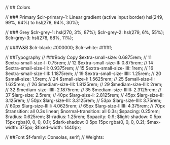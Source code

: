 // ## Colors

// ### Primary
$clr-primary-1: Linear gradient (active input border) hsl(249, 99%, 64%) to
hsl(278, 94%, 30%);

// ### Grey
$clr-grey-1: hsl(270, 3%, 87%);
$clr-grey-2: hsl(279, 6%, 55%);
$clr-grey-3: hsl(278, 68%, 11%);

// ###W&B
$clr-black: #000000;
$clr-white: #ffffff;

// ##Typography
// ###Body Copy
$extra-small-size: 0.6875rem; // 11
$extra-small-size-I: 0.75rem; // 12
$extra-small-size-II: 0.875rem; // 14
$extra-small-size-III: 0.9375rem; // 15
$extra-small-size-IIII: 1rem; // 16
$extra-small-size-IIII: 1.1875rem; // 19
$extra-small-size-IIIII: 1.25rem; // 20
$small-size: 1.5rem; // 24
$small-size-I: 1.5625rem; // 25
$small-size-II: 1.625rem; // 26
$mediam-size-III: 1.8125rem; // 29
$mediam-size-IIII: 2rem; // 32
$mediam-size-IIIII: 2.1875rem; // 35
$mediam-size-IIIIII: 2.3125rem; // 37
$larg-size: 2.5rem; // 40px
$larg-size-I: 2.8125rem; // 45px
$larg-size-II: 3.125rem; // 50px
$larg-size-III: 3.3125rem; // 53px
$larg-size-IIII: 3.75rem; // 60px
$larg-size-IIIII: 4.0625rem; // 65px
$larg-size-IIIIII: 4.375rem; // 70px
$transition: all 0.3s linear;
$normal-transition: all 0.3s;
$spacing: 0.25rem;
$radius: 0.625rem;
$l-radius: 1.25rem;
$opacity: 0.9;
$light-shadow: 0 5px 15px rgba(0, 0, 0, 0.1);
$dark-shadow: 0 5px 15px rgba(0, 0, 0, 0.2);
$max-width: 375px;
$fixed-width: 1440px;

// ##Font
$f-family: Consolas, serif;
// Weights:

